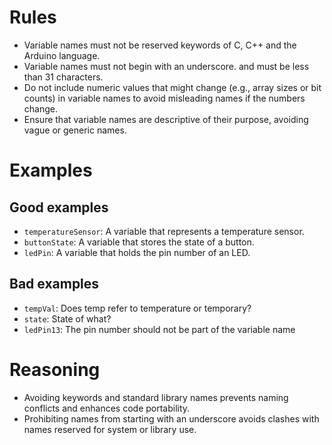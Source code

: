 # Rules
- Variable names must not be reserved keywords of C, C++ and the Arduino language. 
- Variable names must not begin with an underscore. and must be less than 31 characters.
- Do not include numeric values that might change (e.g., array sizes or bit counts) in variable names to avoid misleading names if the numbers change.
- Ensure that variable names are descriptive of their purpose, avoiding vague or generic names.

# Examples
## Good examples
- `temperatureSensor`: A variable that represents a temperature sensor.
- `buttonState`: A variable that stores the state of a button.
- `ledPin`: A variable that holds the pin number of an LED.

## Bad examples
- `tempVal`: Does temp refer to temperature or temporary?
- `state`: State of what?
- `ledPin13`: The pin number should not be part of the variable name

# Reasoning
- Avoiding keywords and standard library names prevents naming conflicts and enhances code portability.
- Prohibiting names from starting with an underscore avoids clashes with names reserved for system or library use.